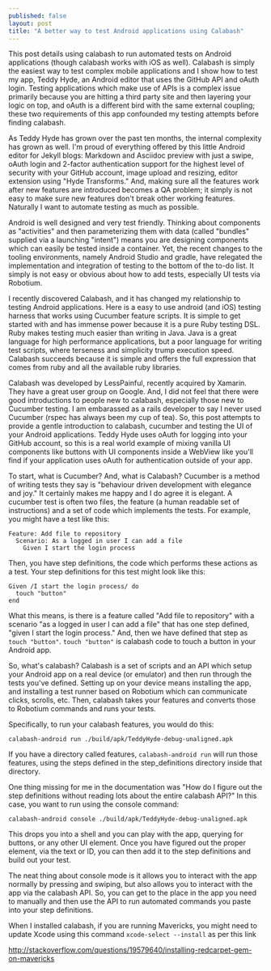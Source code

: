 ```yaml
---
published: false
layout: post
title: "A better way to test Android applications using Calabash"
---
```


This post details using calabash to run automated tests on Android applications (though calabash works with iOS as well). Calabash is simply the easiest way to test complex mobile applications and I show how to test my app, Teddy Hyde, an Android editor that uses the GitHub API and oAuth login. Testing applications which make use of APIs is a complex issue primarily because you are hitting a third party site and then layering your logic on top, and oAuth is a different bird with the same external coupling; these two requirements of this app confounded my testing attempts before finding calabash.

As Teddy Hyde has grown over the past ten months, the internal complexity has grown as well. I'm proud 
of everything offered by this little Android editor for Jekyll blogs: Markdown and Asciidoc preview with just
a swipe, oAuth login and 2-factor authentication support for the highest level of security with 
your GitHub account, image upload and resizing, editor extension using "Hyde Transforms." And, making sure 
all the features work after new features are introduced becomes a QA problem; it simply is not easy to make sure new features
don't break other working features. Naturally I want to automate testing as much as possible.

Android is well designed and very test friendly. Thinking about components as "activities" and then parameterizing them
with data (called "bundles" supplied via a launching "intent") means you are designing components which 
can easily be tested inside a container. Yet, the recent changes to the tooling environments, namely Android Studio and 
gradle, have relegated the implementation and integration of testing to the bottom of the to-do list. It simply
is not easy or obvious about how to add tests, especially UI tests via Robotium. 

I recently discovered Calabash, and it has changed my relationship to testing Android applications. Here is a easy to use android (and iOS) testing harness
that works using Cucumber feature scripts. It is simple to get started with and has immense power because
it is a pure Ruby testing DSL. Ruby makes testing much easier than writing in Java. Java is a great language
for high performance applications, but a poor language for writing test scripts, where terseness and simplicity trump
execution speed. Calabash succeeds because it is simple and offers the full expression that comes from ruby and
all the available ruby libraries.

Calabash was developed by LessPainful, recently acquired by Xamarin. They have a great user group on Google. And, I did not feel that there were good introductions to people new to calabash, especially those new to Cucumber testing. I am
embarassed as a rails developer to say I never used Cucumber (rspec has always been my cup of tea). So, this post 
attempts to provide a gentle introduction to calabash, cucumber and testing the UI of your Android applications. Teddy
Hyde uses oAuth for logging into your GitHub account, so this is a real world example of mixing vanilla UI components
like buttons with UI components inside a WebView like you'll find if your application uses oAuth for authentication
outside of your app.

To start, what is Cucumber? And, what is Calabash? Cucumber is a method of writing tests they say is "behaviour driven
development with elegance and joy." It certainly makes me happy and I do agree it is elegant. A cucumber test is often
two files, the feature (a human readable set of instructions) and a set of code which implements the tests. For example, you 
might have a test like this:

    Feature: Add file to repository
      Scenario: As a logged in user I can add a file
        Given I start the login process

Then, you have step definitions, the code which performs these actions as a test. Your step definitions for this test might look 
like this:

    Given /I start the login process/ do
      touch "button"
    end

What this means, is there is a feature called "Add file to repository" with a scenario "as a logged in user I can add a file"
that has one step defined, "given I start the login process." And, then we have defined that step as `touch "button"`. 
`touch "button"` is calabash code to touch a button in your Android app.

So, what's calabash? Calabash is a set of scripts and an API which setup your Android app on a real device (or emulator) and then 
run through the tests you've defined. Setting up on your device means installing the app, and installing a test runner
based on Robotium which can communicate clicks, scrolls, etc. Then, calabash takes your features and converts those to
Robotium commands and runs your tests.

Specifically, to run your calabash features, you would do this:

    calabash-android run ./build/apk/TeddyHyde-debug-unaligned.apk

If you have a directory called features, `calabash-android run` will run those features, using the steps defined
in the step_definitions directory inside that directory.

One thing missing for me in the documentation was "How do I figure out the step definitions without reading lots
about the entire calabash API?" In this case, you want to run using the console command:

    calabash-android console ./build/apk/TeddyHyde-debug-unaligned.apk

This drops you into a shell and you can play with the app, querying for buttons, or any other UI element. Once 
you have figured out the proper element, via the text or ID, you can then add it to the step definitions and 
build out your test.

The neat thing about console mode is it allows you to interact with the app normally by pressing and swiping, but also allows you to interact with the app via the calabash API. So, you can get to the place in the app you need to manually and then use the API to run automated commands you paste into your step definitions.

When I installed calabash, if you are running Mavericks, you might need to update Xcode using this command `xcode-select --install`
as per this link

http://stackoverflow.com/questions/19579640/installing-redcarpet-gem-on-mavericks


